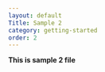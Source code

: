 ```yaml
---
layout: default
Title: Sample 2
category: getting-started
order: 2
---
```


**This is sample 2 file**
